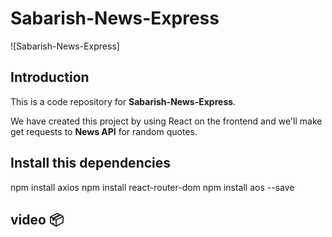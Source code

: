 # **Sabarish-News-Express**

![Sabarish-News-Express]


## **Introduction**

This is a code repository for **Sabarish-News-Express**.

We have created this project by using React on the frontend and we'll make get requests to **News API** for random quotes.

## **Install this dependencies**
npm install axios
npm install react-router-dom
npm install aos --save
## **video** 📦 


